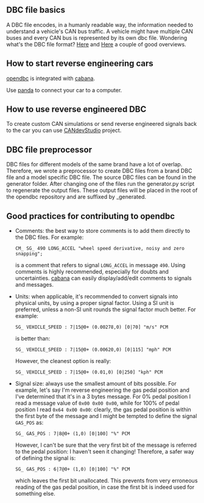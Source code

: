 ## DBC file basics

A DBC file encodes, in a humanly readable way, the information needed to understand a vehicle's CAN bus traffic. A vehicle might have multiple CAN buses and every CAN bus is represented by its own dbc file.
Wondering what's the DBC file format? [Here](http://www.socialledge.com/sjsu/index.php?title=DBC_Format) and [Here](https://github.com/stefanhoelzl/CANpy/blob/master/docs/DBC_Specification.md) a couple of good overviews.

## How to start reverse engineering cars

[opendbc](https://github.com/commaai/opendbc) is integrated with [cabana](https://github.com/commaai/openpilot/tree/master/tools/cabana).

Use [panda](https://github.com/commaai/panda) to connect your car to a computer.

## How to use reverse engineered DBC
To create custom CAN simulations or send reverse engineered signals back to the car you can use [CANdevStudio](https://github.com/GENIVI/CANdevStudio) project.

## DBC file preprocessor

DBC files for different models of the same brand have a lot of overlap. Therefore, we wrote a preprocessor to create DBC files from a brand DBC file and a model specific DBC file. The source DBC files can be found in the generator folder. After changing one of the files run the generator.py script to regenerate the output files. These output files will be placed in the root of the opendbc repository and are suffixed by _generated.

## Good practices for contributing to opendbc

- Comments: the best way to store comments is to add them directly to the DBC files. For example:
    ```
    CM_ SG_ 490 LONG_ACCEL "wheel speed derivative, noisy and zero snapping";
    ```
    is a comment that refers to signal `LONG_ACCEL` in message `490`. Using comments is highly recommended, especially for doubts and uncertainties. [cabana](https://community.comma.ai/cabana/) can easily display/add/edit comments to signals and messages.

- Units: when applicable, it's recommended to convert signals into physical units, by using a proper signal factor. Using a SI unit is preferred, unless a non-SI unit rounds the signal factor much better.
For example:
    ```
    SG_ VEHICLE_SPEED : 7|15@0+ (0.00278,0) [0|70] "m/s" PCM
    ```
    is better than:
    ```
    SG_ VEHICLE_SPEED : 7|15@0+ (0.00620,0) [0|115] "mph" PCM
    ```
    However, the cleanest option is really:
    ```
    SG_ VEHICLE_SPEED : 7|15@0+ (0.01,0) [0|250] "kph" PCM
    ```

- Signal size: always use the smallest amount of bits possible. For example, let's say I'm reverse engineering the gas pedal position and I've determined that it's in a 3 bytes message. For 0% pedal position I read a message value of `0x00 0x00 0x00`, while for 100% of pedal position I read `0x64 0x00 0x00`: clearly, the gas pedal position is within the first byte of the message and I might be tempted to define the signal `GAS_POS` as:
    ```
    SG_ GAS_POS : 7|8@0+ (1,0) [0|100] "%" PCM
    ```
    However, I can't be sure that the very first bit of the message is referred to the pedal position: I haven't seen it changing! Therefore, a safer way of defining the signal is:
    ```
    SG_ GAS_POS : 6|7@0+ (1,0) [0|100] "%" PCM
    ```
    which leaves the first bit unallocated. This prevents from very erroneous reading of the gas pedal position, in case the first bit is indeed used for something else.
